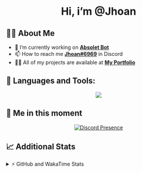<h1 align="center">Hi, i’m @Jhoan</h1>

## 🙋‍♂️ About Me

- 🔭 I’m currently working on **[Absolet Bot](https://strider.cloud)**
- 📫 How to reach me **[Jhoan#6969](https://jhoan.monster/)** in Discord
- 👨‍💻 All of my projects are available at **[My Portfolio](https://jhoan.monster)**

## 🚀 Languages and Tools:
<p align="center">
  <a href="https://skillicons.dev">
    <img src="https://skillicons.dev/icons?i=js,ts,html,css,bootstrap,nodejs,express,vscode,neovim,vim,atom,cloudflare,git,github,discord,bots,linux,mongodb,nginx,redis,wordpress,heroku&perline=11" />
  </a>
</p>
  
## 👤 Me in this moment
<p align="center">
    <a href="https://discord.com/users/612460795124776960" target="_blank" rel="nofollow">
        <img src="https://lanyard-profile-readme.vercel.app/api/612460795124776960?idleMessage=Probably%20coding%20Absolet..." alt="Discord Presence" align="center">
    </a>
</p>

## 📈 Additional Stats
<details>
    <summary>⚡ GitHub and WakaTime Stats</summary>
    <br/>

<!--START_SECTION:waka-->
![Code Time](http://img.shields.io/badge/Code%20Time-395%20hrs%2054%20mins-blue)

**🐱 My GitHub Data** 

> 🏆 757 Contributions in the Year 2022
 > 
> 📦 60.0 kB Used in GitHub's Storage 
 > 
> 💼 Opted to Hire
 > 
> 📜 4 Public Repositories 
 > 
> 🔑 30 Private Repositories  
 > 
**I'm an Early 🐤** 

```text
🌞 Morning    53 commits     ██░░░░░░░░░░░░░░░░░░░░░░░   7.99% 
🌆 Daytime    303 commits    ███████████░░░░░░░░░░░░░░   45.7% 
🌃 Evening    278 commits    ██████████░░░░░░░░░░░░░░░   41.93% 
🌙 Night      29 commits     █░░░░░░░░░░░░░░░░░░░░░░░░   4.37%

```
📅 **I'm Most Productive on Wednesday** 

```text
Monday       104 commits    ████░░░░░░░░░░░░░░░░░░░░░   15.69% 
Tuesday      91 commits     ███░░░░░░░░░░░░░░░░░░░░░░   13.73% 
Wednesday    126 commits    ████░░░░░░░░░░░░░░░░░░░░░   19.0% 
Thursday     72 commits     ██░░░░░░░░░░░░░░░░░░░░░░░   10.86% 
Friday       67 commits     ██░░░░░░░░░░░░░░░░░░░░░░░   10.11% 
Saturday     121 commits    ████░░░░░░░░░░░░░░░░░░░░░   18.25% 
Sunday       82 commits     ███░░░░░░░░░░░░░░░░░░░░░░   12.37%

```


📊 **This Week I Spent My Time On** 

```text
⌚︎ Time Zone: America/Bogota

💬 Programming Languages: 
JavaScript               4 hrs 35 mins       ███████████████████░░░░░░   78.29% 
Bash                     22 mins             █░░░░░░░░░░░░░░░░░░░░░░░░   6.25% 
YAML                     21 mins             █░░░░░░░░░░░░░░░░░░░░░░░░   6.0% 
JSON                     16 mins             █░░░░░░░░░░░░░░░░░░░░░░░░   4.76% 
Other                    7 mins              ░░░░░░░░░░░░░░░░░░░░░░░░░   2.25%

🔥 Editors: 
VS Code                  5 hrs 52 mins       █████████████████████████   100.0%

🐱‍💻 Projects: 
IpVanish-GUI             2 hrs 58 mins       ████████████░░░░░░░░░░░░░   50.64% 
Absolet-Bot              1 hr 54 mins        ████████░░░░░░░░░░░░░░░░░   32.61% 
Strider-System           36 mins             ██░░░░░░░░░░░░░░░░░░░░░░░   10.29% 
api                      8 mins              ░░░░░░░░░░░░░░░░░░░░░░░░░   2.55% 
Unknown Project          7 mins              ░░░░░░░░░░░░░░░░░░░░░░░░░   2.23%

💻 Operating System: 
Linux                    5 hrs 52 mins       █████████████████████████   100.0%

```

**I Mostly Code in JavaScript** 

```text
JavaScript               15 repos            █████████████████░░░░░░░░   68.18% 
Java                     2 repos             ██░░░░░░░░░░░░░░░░░░░░░░░   9.09% 
CSS                      2 repos             ██░░░░░░░░░░░░░░░░░░░░░░░   9.09% 
TypeScript               1 repo              █░░░░░░░░░░░░░░░░░░░░░░░░   4.55% 
Shell                    1 repo              █░░░░░░░░░░░░░░░░░░░░░░░░   4.55%

```



 Last Updated on 21/08/2022 17:39:39 UTC
<!--END_SECTION:waka-->
</details>
